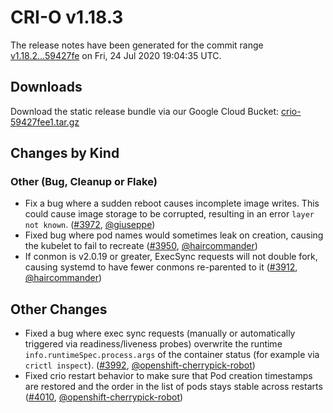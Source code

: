 # CRI-O v1.18.3

The release notes have been generated for the commit range
[v1.18.2...59427fe](https://github.com/cri-o/cri-o/compare/v1.18.2...59427fee16bc85d72cf161428a95f953d966d3d6) on Fri, 24 Jul 2020 19:04:35 UTC.

## Downloads

Download the static release bundle via our Google Cloud Bucket:
[crio-59427fee1.tar.gz][0]

[0]: https://storage.googleapis.com/k8s-conform-cri-o/artifacts/crio-59427fee1.tar.gz

## Changes by Kind

### Other (Bug, Cleanup or Flake)

- Fix a bug where a sudden reboot causes incomplete image writes. This could cause image storage to be corrupted, resulting in an error `layer not known`. ([#3972](https://github.com/cri-o/cri-o/pull/3972), [@giuseppe](https://github.com/giuseppe))
- Fixed bug where pod names would sometimes leak on creation, causing the kubelet to fail to recreate ([#3950](https://github.com/cri-o/cri-o/pull/3950), [@haircommander](https://github.com/haircommander))
- If conmon is v2.0.19 or greater, ExecSync requests will not double fork, causing systemd to have fewer conmons re-parented to it ([#3912](https://github.com/cri-o/cri-o/pull/3912), [@haircommander](https://github.com/haircommander))



## Other Changes

- Fixed a bug where exec sync requests (manually or automatically triggered via readiness/liveness probes) overwrite
    the runtime `info.runtimeSpec.process.args` of the container status (for example via `crictl inspect`). ([#3992](https://github.com/cri-o/cri-o/pull/3992), [@openshift-cherrypick-robot](https://github.com/openshift-cherrypick-robot))
- Fixed crio restart behavior to make sure that Pod creation timestamps are restored and the order in the list of pods stays stable across restarts ([#4010](https://github.com/cri-o/cri-o/pull/4010), [@openshift-cherrypick-robot](https://github.com/openshift-cherrypick-robot))